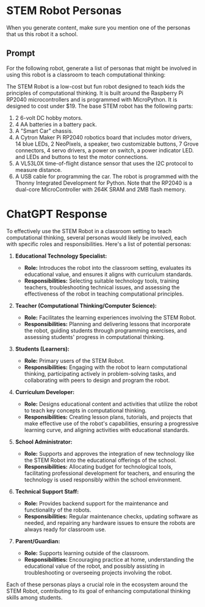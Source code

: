 # STEM Robot Personas

When you generate content, make sure you mention one of
the personas that us this robot it a school.

## Prompt
For the following robot, generate a list of personas that might be involved in using this robot is a classroom to teach computational thinking: 

The STEM Robot is a low-cost but fun robot designed to teach kids the principles of computational thinking. It is built around the Raspberry Pi RP2040 microcontrollers and is programmed with MicroPython. It is designed to cost under $19. The base STEM robot has the following parts: 
1. 2 6-volt DC hobby motors. 
2. 4 AA batteries in a battery pack. 
3. A "Smart Car" chassis. 
4. A Cytron Maker Pi RP2040 robotics board that includes motor drivers, 14 blue LEDs, 2 NeoPixels, a speaker, two customizable buttons, 7 Grove connectors, 4 servo drivers, a power on switch, a power indicator LED. and LEDs and buttons to test the motor connections. 
5. A VL53L0X time-of-flight distance sensor that uses the I2C protocol to measure distance. 
6. A USB cable for programming the car. The robot is programmed with the Thonny Integrated Development for Python. Note that the RP2040 is a dual-core MicroController with 264K SRAM and 2MB flash memory.

# ChatGPT Response

To effectively use the STEM Robot in a classroom setting to teach computational thinking, several personas would likely be involved, each with specific roles and responsibilities. Here's a list of potential personas:

1.  **Educational Technology Specialist:**

    -   **Role:** Introduces the robot into the classroom setting, evaluates its educational value, and ensures it aligns with curriculum standards.
    -   **Responsibilities:** Selecting suitable technology tools, training teachers, troubleshooting technical issues, and assessing the effectiveness of the robot in teaching computational principles.
2.  **Teacher (Computational Thinking/Computer Science):**

    -   **Role:** Facilitates the learning experiences involving the STEM Robot.
    -   **Responsibilities:** Planning and delivering lessons that incorporate the robot, guiding students through programming exercises, and assessing students' progress in computational thinking.
3.  **Students (Learners):**

    -   **Role:** Primary users of the STEM Robot.
    -   **Responsibilities:** Engaging with the robot to learn computational thinking, participating actively in problem-solving tasks, and collaborating with peers to design and program the robot.
4.  **Curriculum Developer:**

    -   **Role:** Designs educational content and activities that utilize the robot to teach key concepts in computational thinking.
    -   **Responsibilities:** Creating lesson plans, tutorials, and projects that make effective use of the robot's capabilities, ensuring a progressive learning curve, and aligning activities with educational standards.
5.  **School Administrator:**

    -   **Role:** Supports and approves the integration of new technology like the STEM Robot into the educational offerings of the school.
    -   **Responsibilities:** Allocating budget for technological tools, facilitating professional development for teachers, and ensuring the technology is used responsibly within the school environment.
6.  **Technical Support Staff:**

    -   **Role:** Provides backend support for the maintenance and functionality of the robots.
    -   **Responsibilities:** Regular maintenance checks, updating software as needed, and repairing any hardware issues to ensure the robots are always ready for classroom use.
7.  **Parent/Guardian:**

    -   **Role:** Supports learning outside of the classroom.
    -   **Responsibilities:** Encouraging practice at home, understanding the educational value of the robot, and possibly assisting in troubleshooting or overseeing projects involving the robot.

Each of these personas plays a crucial role in the ecosystem around the STEM Robot, contributing to its goal of enhancing computational thinking skills among students.